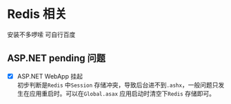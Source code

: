 # Redis 相关  

安装不多啰嗦 可自行百度  

## ASP.NET pending 问题  

- [x] ASP.NET WebApp 挂起  
    初步判断是`Redis` 中`Session` 存储冲突，导致后台进不到`.ashx`，一般问题只发生在应用重启时。可以在`Global.asax` 应用启动时清空下`Redis` 存储即可。
